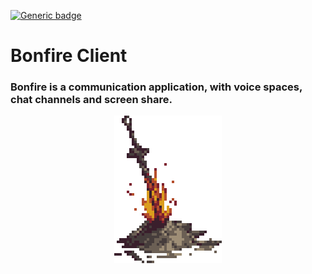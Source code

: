 [![Generic badge](https://img.shields.io/badge/status-development-yellow.svg)](https://shields.io/)

# Bonfire Client

### Bonfire is a communication application, with voice spaces, chat channels and screen share.

<p align="center">
    <img src="/.README/bonfire.gif" />
</p>
